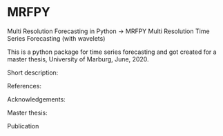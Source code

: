 # MRFPY
Multi Resolution Forecasting in Python -> MRFPY
Multi Resolution Time Series Forecasting (with wavelets)

This is a python package for time series forecasting and got created for a master thesis, University of Marburg, June, 2020.

Short description:

References:

Acknowledgements:

Master thesis:

Publication
